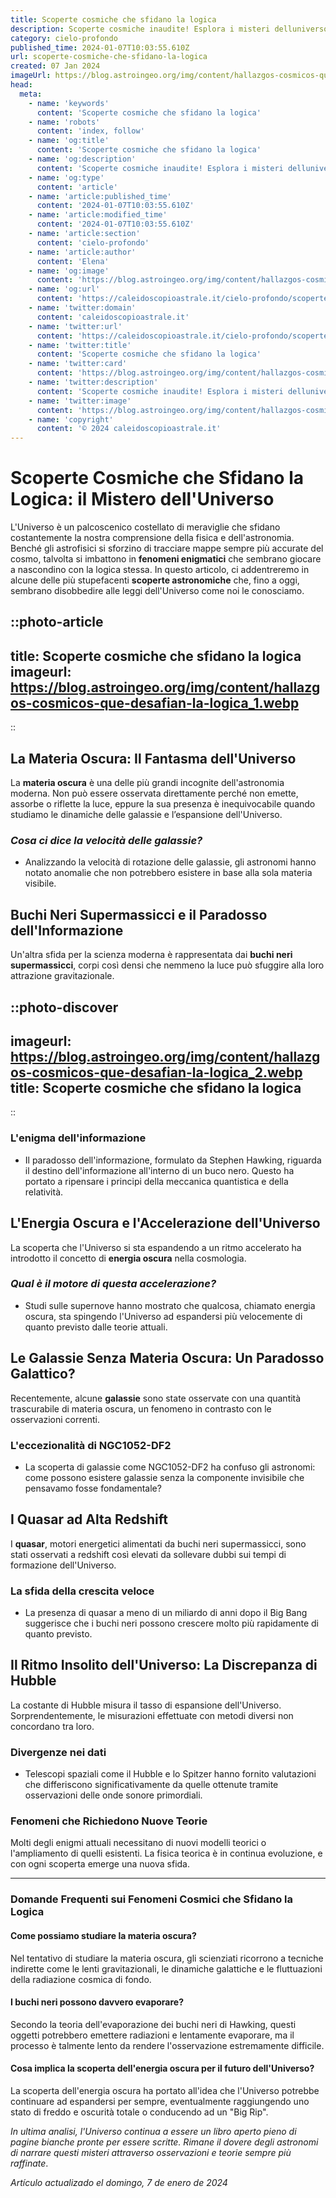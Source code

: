 ```yaml
---
title: Scoperte cosmiche che sfidano la logica
description: Scoperte cosmiche inaudite! Esplora i misteri delluniverso che sfidano la logica in questo incredibile articolo. Stupefatti ora!
category: cielo-profondo
published_time: 2024-01-07T10:03:55.610Z
url: scoperte-cosmiche-che-sfidano-la-logica
created: 07 Jan 2024
imageUrl: https://blog.astroingeo.org/img/content/hallazgos-cosmicos-que-desafian-la-logica_1.webp
head:
  meta:
    - name: 'keywords'
      content: 'Scoperte cosmiche che sfidano la logica'
    - name: 'robots'
      content: 'index, follow'
    - name: 'og:title'
      content: 'Scoperte cosmiche che sfidano la logica'
    - name: 'og:description'
      content: 'Scoperte cosmiche inaudite! Esplora i misteri delluniverso che sfidano la logica in questo incredibile articolo. Stupefatti ora!'
    - name: 'og:type'
      content: 'article'
    - name: 'article:published_time'
      content: '2024-01-07T10:03:55.610Z'
    - name: 'article:modified_time'
      content: '2024-01-07T10:03:55.610Z'
    - name: 'article:section'
      content: 'cielo-profondo'
    - name: 'article:author'
      content: 'Elena'
    - name: 'og:image'
      content: 'https://blog.astroingeo.org/img/content/hallazgos-cosmicos-que-desafian-la-logica_1.webp'
    - name: 'og:url'
      content: 'https://caleidoscopioastrale.it/cielo-profondo/scoperte-cosmiche-che-sfidano-la-logica'
    - name: 'twitter:domain'
      content: 'caleidoscopioastrale.it'
    - name: 'twitter:url'
      content: 'https://caleidoscopioastrale.it/cielo-profondo/scoperte-cosmiche-che-sfidano-la-logica'
    - name: 'twitter:title'
      content: 'Scoperte cosmiche che sfidano la logica'
    - name: 'twitter:card'
      content: 'https://blog.astroingeo.org/img/content/hallazgos-cosmicos-que-desafian-la-logica_1.webp'
    - name: 'twitter:description'
      content: 'Scoperte cosmiche inaudite! Esplora i misteri delluniverso che sfidano la logica in questo incredibile articolo. Stupefatti ora!'
    - name: 'twitter:image'
      content: 'https://blog.astroingeo.org/img/content/hallazgos-cosmicos-que-desafian-la-logica_1.webp'
    - name: 'copyright'
      content: '© 2024 caleidoscopioastrale.it'
---
```

# Scoperte Cosmiche che Sfidano la Logica: il Mistero dell'Universo

L'Universo è un palcoscenico costellato di meraviglie che sfidano costantemente la nostra comprensione della fisica e dell'astronomia. Benché gli astrofisici si sforzino di tracciare mappe sempre più accurate del cosmo, talvolta si imbattono in **fenomeni enigmatici** che sembrano giocare a nascondino con la logica stessa. In questo articolo, ci addentreremo in alcune delle più stupefacenti **scoperte astronomiche** che, fino a oggi, sembrano disobbedire alle leggi dell'Universo come noi le conosciamo.

::photo-article
---
title: Scoperte cosmiche che sfidano la logica
imageurl: https://blog.astroingeo.org/img/content/hallazgos-cosmicos-que-desafian-la-logica_1.webp
---
::

## La Materia Oscura: Il Fantasma dell'Universo

La **materia oscura** è una delle più grandi incognite dell'astronomia moderna. Non può essere osservata direttamente perché non emette, assorbe o riflette la luce, eppure la sua presenza è inequivocabile quando studiamo le dinamiche delle galassie e l’espansione dell'Universo. 

### *Cosa ci dice la velocità delle galassie?*
- Analizzando la velocità di rotazione delle galassie, gli astronomi hanno notato anomalie che non potrebbero esistere in base alla sola materia visibile.

## Buchi Neri Supermassicci e il Paradosso dell'Informazione

Un'altra sfida per la scienza moderna è rappresentata dai **buchi neri supermassicci**, corpi così densi che nemmeno la luce può sfuggire alla loro attrazione gravitazionale.

::photo-discover
---
imageurl: https://blog.astroingeo.org/img/content/hallazgos-cosmicos-que-desafian-la-logica_2.webp
title: Scoperte cosmiche che sfidano la logica
---
::

### L'enigma dell'informazione
- Il paradosso dell'informazione, formulato da Stephen Hawking, riguarda il destino dell'informazione all'interno di un buco nero. Questo ha portato a ripensare i principi della meccanica quantistica e della relatività.

## L'Energia Oscura e l'Accelerazione dell'Universo

La scoperta che l'Universo si sta espandendo a un ritmo accelerato ha introdotto il concetto di **energia oscura** nella cosmologia.

### *Qual è il motore di questa accelerazione?*
- Studi sulle supernove hanno mostrato che qualcosa, chiamato energia oscura, sta spingendo l'Universo ad espandersi più velocemente di quanto previsto dalle teorie attuali.

## Le Galassie Senza Materia Oscura: Un Paradosso Galattico?

Recentemente, alcune **galassie** sono state osservate con una quantità trascurabile di materia oscura, un fenomeno in contrasto con le osservazioni correnti.

### L'eccezionalità di NGC1052-DF2
- La scoperta di galassie come NGC1052-DF2 ha confuso gli astronomi: come possono esistere galassie senza la componente invisibile che pensavamo fosse fondamentale?

## I Quasar ad Alta Redshift

I **quasar**, motori energetici alimentati da buchi neri supermassicci, sono stati osservati a redshift così elevati da sollevare dubbi sui tempi di formazione dell'Universo.

### La sfida della crescita veloce
- La presenza di quasar a meno di un miliardo di anni dopo il Big Bang suggerisce che i buchi neri possono crescere molto più rapidamente di quanto previsto.

## Il Ritmo Insolito dell'Universo: La Discrepanza di Hubble

La costante di Hubble misura il tasso di espansione dell'Universo. Sorprendentemente, le misurazioni effettuate con metodi diversi non concordano tra loro.

### Divergenze nei dati
- Telescopi spaziali come il Hubble e lo Spitzer hanno fornito valutazioni che differiscono significativamente da quelle ottenute tramite osservazioni delle onde sonore primordiali.

### **Fenomeni che Richiedono Nuove Teorie**

Molti degli enigmi attuali necessitano di nuovi modelli teorici o l'ampliamento di quelli esistenti. La fisica teorica è in continua evoluzione, e con ogni scoperta emerge una nuova sfida.

---

### Domande Frequenti sui Fenomeni Cosmici che Sfidano la Logica

#### Come possiamo studiare la materia oscura?
Nel tentativo di studiare la materia oscura, gli scienziati ricorrono a tecniche indirette come le lenti gravitazionali, le dinamiche galattiche e le fluttuazioni della radiazione cosmica di fondo.

#### I buchi neri possono davvero evaporare?
Secondo la teoria dell'evaporazione dei buchi neri di Hawking, questi oggetti potrebbero emettere radiazioni e lentamente evaporare, ma il processo è talmente lento da rendere l'osservazione estremamente difficile.

#### Cosa implica la scoperta dell'energia oscura per il futuro dell'Universo?
La scoperta dell'energia oscura ha portato all'idea che l'Universo potrebbe continuare ad espandersi per sempre, eventualmente raggiungendo uno stato di freddo e oscurità totale o conducendo ad un "Big Rip".

*In ultima analisi, l'Universo continua a essere un libro aperto pieno di pagine bianche pronte per essere scritte. Rimane il dovere degli astronomi di narrare questi misteri attraverso osservazioni e teorie sempre più raffinate*.

_Artículo actualizado el domingo, 7 de enero de 2024_